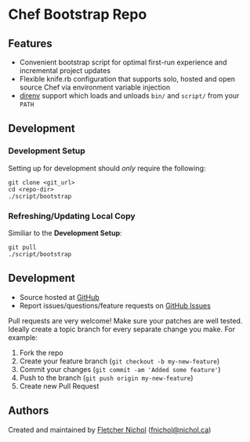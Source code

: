# Chef Bootstrap Repo

## Features

* Convenient bootstrap script for optimal first-run experience and incremental
  project updates
* Flexible knife.rb configuration that supports solo, hosted and open source
  Chef via environment variable injection
* [direnv](https://github.com/zimbatm/direnv) support which loads and unloads
  `bin/` and `script/` from your `PATH`

## Development

### Development Setup

Setting up for development should *only* require the following:

    git clone <git_url>
    cd <repo-dir>
    ./script/bootstrap

### Refreshing/Updating Local Copy

Similiar to the **Development Setup**:

    git pull
    ./script/bootstrap

## <a name="development"></a> Development

* Source hosted at [GitHub][repo]
* Report issues/questions/feature requests on [GitHub Issues][issues]

Pull requests are very welcome! Make sure your patches are well tested.
Ideally create a topic branch for every separate change you make. For
example:

1. Fork the repo
2. Create your feature branch (`git checkout -b my-new-feature`)
3. Commit your changes (`git commit -am 'Added some feature'`)
4. Push to the branch (`git push origin my-new-feature`)
5. Create new Pull Request

## <a name="authors"></a> Authors

Created and maintained by [Fletcher Nichol][fnichol] (<fnichol@nichol.ca>)

[fnichol]:      https://github.com/fnichol
[repo]:         https://github.com/fnichol/chef-bootstrap-repo
[issues]:       https://github.com/fnichol/chef-bootstrap-repo/issues
[contributors]: https://github.com/fnichol/chef-bootstrap-repo/contributors

